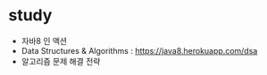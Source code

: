 # study

* 자바8 인 액션 
* Data Structures & Algorithms : https://java8.herokuapp.com/dsa
* 알고리즘 문제 해결 전략 
